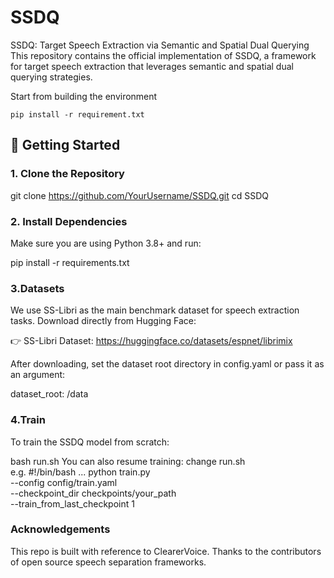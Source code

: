 # SSDQ
SSDQ: Target Speech Extraction via Semantic and Spatial Dual Querying
This repository contains the official implementation of SSDQ, a framework for target speech extraction that leverages semantic and spatial dual querying strategies.


Start from building the environment

    pip install -r requirement.txt

## 🚀 Getting Started

### 1. Clone the Repository

git clone https://github.com/YourUsername/SSDQ.git
cd SSDQ

### 2. Install Dependencies
Make sure you are using Python 3.8+ and run:

pip install -r requirements.txt

### 3.Datasets
We use SS-Libri as the main benchmark dataset for speech extraction tasks. Download directly from Hugging Face:

👉 SS-Libri Dataset:
https://huggingface.co/datasets/espnet/librimix

After downloading, set the dataset root directory in config.yaml or pass it as an argument:

dataset_root: /data

### 4.Train
To train the SSDQ model from scratch:

bash run.sh 
You can also resume training:
change run.sh  
e.g.
#!/bin/bash
...
python train.py \
  --config config/train.yaml \
  --checkpoint_dir checkpoints/your_path \
  --train_from_last_checkpoint 1
  
###  Acknowledgements
This repo is built with reference to ClearerVoice. Thanks to the contributors of open source speech separation frameworks.
